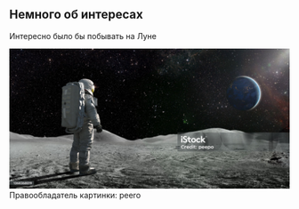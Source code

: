 ## Немного об интересах
Интересно было бы побывать на Луне

![alt text](istockphoto-1368368019-2048x2048.jpg)
Правообладатель картинки: peero